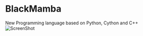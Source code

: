 # BlackMamba
New Programming language based on Python, Cython and C++
![ScreenShot](/images/create_function.png)
